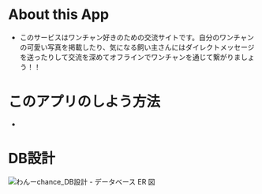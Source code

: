 # About this App

- このサービスはワンチャン好きのための交流サイトです。自分のワンチャンの可愛い写真を掲載したり、気になる飼い主さんにはダイレクトメッセージを送ったりして交流を深めてオフラインでワンチャンを通じて繋がりましょう！！

# このアプリのしよう方法
- 

# DB設計
![わんーchance_DB設計 - データベース ER 図](https://user-images.githubusercontent.com/60055417/81885019-634fc900-95d4-11ea-9562-38b9ddd5033b.png)
